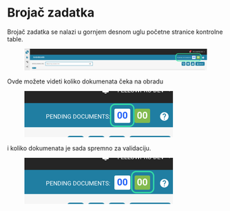# Brojač zadatka

Brojač zadatka se nalazi u gornjem desnom uglu početne stranice kontrolne table.

<figure><img src="../../.gitbook/assets/TC_1.png" alt=""><figcaption></figcaption></figure>

Ovde možete videti koliko dokumenata čeka na obradu

<figure><img src="../../.gitbook/assets/TC_2.png" alt=""><figcaption></figcaption></figure>

i koliko dokumenata je sada spremno za validaciju.

<figure><img src="../../.gitbook/assets/TC_3.png" alt=""><figcaption></figcaption></figure>
